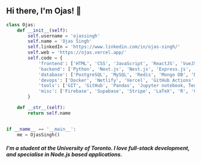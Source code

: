 ## Hi there, I'm Ojas! 👋


```python
class Ojas:
    def __init__(self):
        self.username = 'ojassingh'
        self.name = 'Ojas Singh'
        self.linkedIn = 'https://www.linkedin.com/in/ojas-singh/'
        self.web = 'https://ojas.vercel.app/'
        self.code = {
            'frontend': ['HTML', 'CSS', 'JavaScript', 'ReactJS', 'VueJS', 'Nextjs', 'TailWind'],
            'backend': ['Python', 'Next.js', 'Nest.js', 'Express.js', 'NodeJS'],
            'database': ['PostgreSQL', 'MySQL', 'Redis', 'Mongo DB', 'DynamoDB'],
            'devops': ['Docker', 'Netlify', 'Vercel', 'GitHub Actions', 'AWS', 'Heroku'],
            'tools': ['GIT', 'GitHub', 'Pandas', 'Jupyter notebook, TensorFlow, NumPy'],
            'misc': ['Firebase', 'Supabase', 'Stripe', 'LaTeX', 'R', 'CockroachDB', 'DynamoDB']
        }

    def __str__(self):
        return self.name


if __name__ == '__main__':
    me = OjasSingh()
```

##### I'm a student at the University of Toronto. I love full-stack development, and specialise in Node.js based applications.
